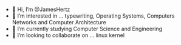 - 👋 Hi, I’m @JamesHertz
- 👀 I’m interested in ... typewriting, Operating Systems, Computers Networks and Computer Architecture
- 🌱 I’m currently studying Computer Science and Engineering
- 💞️ I’m looking to collaborate on ... linux kernel


<!---
JamesHertz/JamesHertz is a ✨ special ✨ repository because its `README.md` (this file) appears on your GitHub profile.
You can click the Preview link to take a look at your changes.
--->
